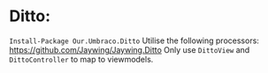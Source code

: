 # Ditto:
`Install-Package Our.Umbraco.Ditto`
Utilise the following processors: https://github.com/Jaywing/Jaywing.Ditto
Only use `DittoView` and `DittoController` to map to viewmodels. 
